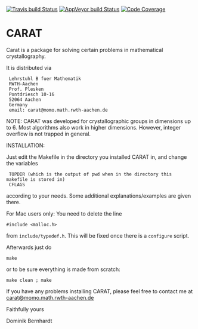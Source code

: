 [![Travis build Status](https://travis-ci.org/lbfm-rwth/carat.svg?branch=master)](https://travis-ci.org/lbfm-rwth/carat)
[![AppVeyor build Status](https://ci.appveyor.com/api/projects/status/github/lbfm-rwth/carat?branch=master&svg=true)](https://ci.appveyor.com/project/lbfm-rwth/carat)
[![Code Coverage](https://codecov.io/github/lbfm-rwth/carat/coverage.svg?branch=master&token=)](https://codecov.io/gh/lbfm-rwth/carat)

# CARAT 

Carat is a package for solving certain problems in mathematical
crystallography.

It is distributed via

     Lehrstuhl B fuer Mathematik
     RWTH-Aachen
     Prof. Plesken
     Pontdriesch 10-16
     52064 Aachen
     Germany
     email: carat@momo.math.rwth-aachen.de

NOTE: CARAT was developed for crystallographic groups in dimensions up to 6.
      Most algorithms also work in higher dimensions. However, integer overflow
      is not trapped in general.

INSTALLATION:

Just edit the Makefile in the directory you installed CARAT in, and
change the variables
 
     TOPDIR (which is the output of pwd when in the directory this makefile is stored in)
     CFLAGS

according to your needs. Some additional explanations/examples are given
there.

For Mac users only: You need to delete the line 

    #include <malloc.h>
    
from `include/typedef.h`. This will be fixed once there is 
a `configure` script.

Afterwards just do

    make

or to be sure everything is made from scratch:

    make clean ; make 

If you have any problems installing CARAT, please feel free to contact
me at carat@momo.math.rwth-aachen.de

Faithfully yours

Dominik Bernhardt


